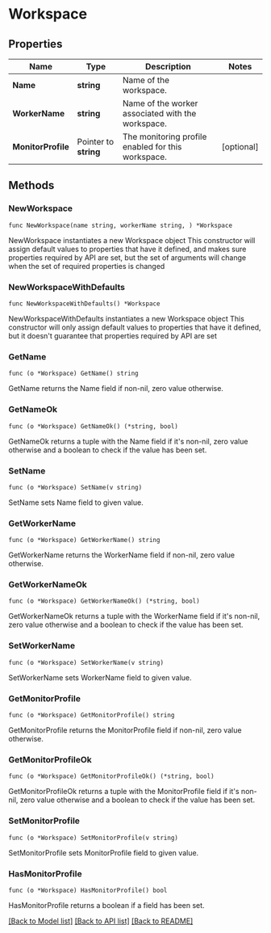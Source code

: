 # Workspace

## Properties

Name | Type | Description | Notes
------------ | ------------- | ------------- | -------------
**Name** | **string** | Name of the workspace. | 
**WorkerName** | **string** | Name of the worker associated with the workspace. | 
**MonitorProfile** | Pointer to **string** | The monitoring profile enabled for this workspace. | [optional] 

## Methods

### NewWorkspace

`func NewWorkspace(name string, workerName string, ) *Workspace`

NewWorkspace instantiates a new Workspace object
This constructor will assign default values to properties that have it defined,
and makes sure properties required by API are set, but the set of arguments
will change when the set of required properties is changed

### NewWorkspaceWithDefaults

`func NewWorkspaceWithDefaults() *Workspace`

NewWorkspaceWithDefaults instantiates a new Workspace object
This constructor will only assign default values to properties that have it defined,
but it doesn't guarantee that properties required by API are set

### GetName

`func (o *Workspace) GetName() string`

GetName returns the Name field if non-nil, zero value otherwise.

### GetNameOk

`func (o *Workspace) GetNameOk() (*string, bool)`

GetNameOk returns a tuple with the Name field if it's non-nil, zero value otherwise
and a boolean to check if the value has been set.

### SetName

`func (o *Workspace) SetName(v string)`

SetName sets Name field to given value.


### GetWorkerName

`func (o *Workspace) GetWorkerName() string`

GetWorkerName returns the WorkerName field if non-nil, zero value otherwise.

### GetWorkerNameOk

`func (o *Workspace) GetWorkerNameOk() (*string, bool)`

GetWorkerNameOk returns a tuple with the WorkerName field if it's non-nil, zero value otherwise
and a boolean to check if the value has been set.

### SetWorkerName

`func (o *Workspace) SetWorkerName(v string)`

SetWorkerName sets WorkerName field to given value.


### GetMonitorProfile

`func (o *Workspace) GetMonitorProfile() string`

GetMonitorProfile returns the MonitorProfile field if non-nil, zero value otherwise.

### GetMonitorProfileOk

`func (o *Workspace) GetMonitorProfileOk() (*string, bool)`

GetMonitorProfileOk returns a tuple with the MonitorProfile field if it's non-nil, zero value otherwise
and a boolean to check if the value has been set.

### SetMonitorProfile

`func (o *Workspace) SetMonitorProfile(v string)`

SetMonitorProfile sets MonitorProfile field to given value.

### HasMonitorProfile

`func (o *Workspace) HasMonitorProfile() bool`

HasMonitorProfile returns a boolean if a field has been set.


[[Back to Model list]](../README.md#documentation-for-models) [[Back to API list]](../README.md#documentation-for-api-endpoints) [[Back to README]](../README.md)


